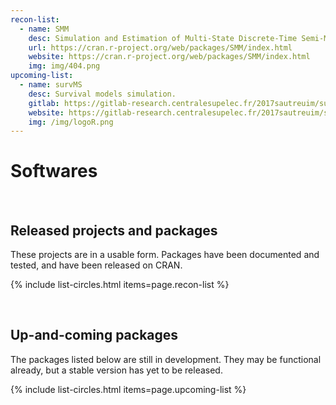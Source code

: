 ```yaml
---
recon-list:
  - name: SMM
    desc: Simulation and Estimation of Multi-State Discrete-Time Semi-Markov and Markov Models.
    url: https://cran.r-project.org/web/packages/SMM/index.html
    website: https://cran.r-project.org/web/packages/SMM/index.html
    img: img/404.png
upcoming-list:
  - name: survMS
    desc: Survival models simulation.
    gitlab: https://gitlab-research.centralesupelec.fr/2017sautreuim/survms
    website: https://gitlab-research.centralesupelec.fr/2017sautreuim/survms
    img: /img/logoR.png
---
```


<div class="text-center">
     <h1>Softwares</h1>
</div>
    

<br>

## Released projects and packages

These projects are in a usable form. Packages have been documented and tested, and have been
released on CRAN.

{% include list-circles.html items=page.recon-list %}




<br>

## Up-and-coming packages

The packages listed below are still in development. They may be functional
already, but a stable version has yet to be released.

{% include list-circles.html items=page.upcoming-list %}




<br>

<!--- ## Related packages --->

<!--- The packages listed below mostly predate RECON, but have been authored by RECON members and are relevant for infectious disease epidemiology.--->

<!--- {% include list-circles.html items=page.related-list %}--->
